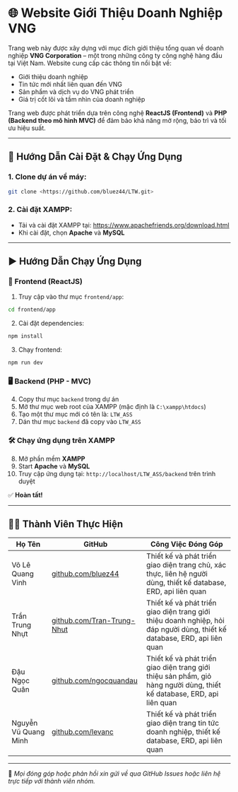 # 🌐 Website Giới Thiệu Doanh Nghiệp VNG

Trang web này được xây dựng với mục đích giới thiệu tổng quan về doanh nghiệp **VNG Corporation** – một trong những công ty công nghệ hàng đầu tại Việt Nam. Website cung cấp các thông tin nổi bật về:

- Giới thiệu doanh nghiệp
- Tin tức mới nhất liên quan đến VNG
- Sản phẩm và dịch vụ do VNG phát triển
- Giá trị cốt lõi và tầm nhìn của doanh nghiệp

Trang web được phát triển dựa trên công nghệ **ReactJS (Frontend)** và **PHP (Backend theo mô hình MVC)** để đảm bảo khả năng mở rộng, bảo trì và tối ưu hiệu suất.

---

## 🚀 Hướng Dẫn Cài Đặt & Chạy Ứng Dụng

### 1. Clone dự án về máy:

```bash
git clone <https://github.com/bluez44/LTW.git>
```

### 2. Cài đặt XAMPP:

- Tải và cài đặt XAMPP tại: https://www.apachefriends.org/download.html
- Khi cài đặt, chọn **Apache** và **MySQL**

---

## ▶️ Hướng Dẫn Chạy Ứng Dụng

### 🔧 Frontend (ReactJS)

1. Truy cập vào thư mục `frontend/app`:

```bash
cd frontend/app
```

2. Cài đặt dependencies:

```bash
npm install
```

3. Chạy frontend:

```bash
npm run dev
```

### 🖥️ Backend (PHP - MVC)

4. Copy thư mục `backend` trong dự án
5. Mở thư mục web root của XAMPP (mặc định là `C:\xampp\htdocs`)
6. Tạo một thư mục mới có tên là: `LTW_ASS`
7. Dán thư mục `backend` đã copy vào `LTW_ASS`

### 🛠️ Chạy ứng dụng trên XAMPP

8. Mở phần mềm **XAMPP**
9. Start **Apache** và **MySQL**
10. Truy cập ứng dụng tại: `http://localhost/LTW_ASS/backend` trên trình duyệt

✅ **Hoàn tất!**

---

## 👨‍💻 Thành Viên Thực Hiện

| Họ Tên               | GitHub                                                           | Công Việc Đóng Góp                                                                                                        |
| -------------------- | ---------------------------------------------------------------- | ------------------------------------------------------------------------------------------------------------------------- |
| Võ Lê Quang Vinh     | [github.com/bluez44](https://github.com/bluez44)                 | Thiết kế và phát triển giao diện trang chủ, xác thực, liên hệ người dùng, thiết kế database, ERD, api liên quan           |
| Trần Trung Nhựt      | [github.com/Tran-Trung-Nhut](https://github.com/Tran-Trung-Nhut) | Thiết kế và phát triển giao diện trang giới thiệu doanh nghiệp, hỏi đáp người dùng, thiết kế database, ERD, api liên quan |
| Đậu Ngọc Quân        | [github.com/ngocquandau](https://github.com/ngocquandau)         | Thiết kế và phát triển giao diện trang giới thiệu sản phẩm, giỏ hàng người dùng, thiết kế database, ERD, api liên quan    |
| Nguyễn Vũ Quang Minh | [github.com/levanc](https://github.com/levanc)                   | Thiết kế và phát triển giao diện trang tin tức doanh nghiệp, thiết kế database, ERD, api liên quan                        |

---

📌 _Mọi đóng góp hoặc phản hồi xin gửi về qua GitHub Issues hoặc liên hệ trực tiếp với thành viên nhóm._
